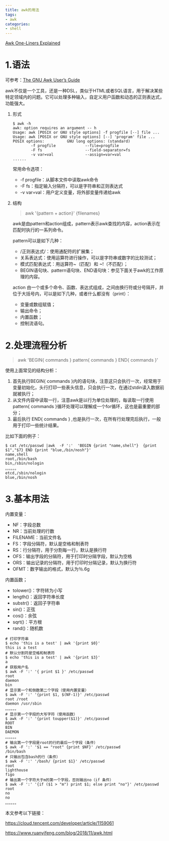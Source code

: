 ```yaml
---
title: awk的用法
tags:
- awk
categories:
- shell
---
```


[Awk One-Liners Explained](http://www.catonmat.net/series/awk-one-liners-explained)

# 1.语法

可参考：[The GNU Awk User’s Guide](https://www.gnu.org/software/gawk/manual/gawk.html)

awk不仅是一个工具，还是一种DSL，类似于HTML或者SQL语言，用于解决某些特定领域内的问题。它可以处理多种输入，自定义用户函数和动态的正则表达式，功能强大。

1. 形式

   ~~~shell
   $ awk -h
   awk: option requires an argument -- h
   Usage: awk [POSIX or GNU style options] -f progfile [--] file ...
   Usage: awk [POSIX or GNU style options] [--] 'program' file ...
   POSIX options:          GNU long options: (standard)
           -f progfile             --file=progfile
           -F fs                   --field-separator=fs
           -v var=val              --assign=var=val
   ......
   ~~~

   常用命令选项：

   - -f progfile：从脚本文件中读取awk命令
   - -F fs：指定输入分隔符，可以是字符串和正则表达式
   - -v var=val：用户定义变量，将外部变量传递给awk

2. 结构

   > awk '{pattern + action}' {filenames}

   awk是由pattern和action组成，pattern表示awk查找的内容，action表示在匹配时执行的一系列命令。

   pattern可以是如下几种：

   - /正则表达式/：使用通配符的扩展集；
   - 关系表达式：使用运算符进行操作，可以是字符串或数字的比较测试；
   - 模式匹配表达式：用运算符\~（匹配）和 \~!（不匹配）；
   - BEGIN语句块、pattern语句块、END语句块：参见下面关于awk的工作原理的内容。

   action 由一个或多个命令、函数、表达式组成，之间由换行符或分号隔开，并位于大括号内，可以是如下几种，或者什么都没有（print）：

   - 变量或数组赋值；
   - 输出命令；
   - 内置函数；
   - 控制流语句。

# 2.处理流程分析

> awk 'BEGIN{ commands } pattern{ commands } END{ commands }'

使用上面常见的结构分析：

1. 首先执行BEGIN{ commands }内的语句块，注意这只会执行一次，经常用于变量初始化，头行打印一些表头信息，只会执行一次，在通过stdin读入数据前就被执行；
2. 从文件内容中读取一行，注意awk是以行为单位处理的，每读取一行使用pattern{ commands }循环处理可以理解成一个for循环，这也是最重要的部分；
3. 最后执行 END{ commands } ,也是执行一次，在所有行处理完后执行，一般用于打印一些统计结果。

比如下面的例子：

~~~shell
$ cat /etc/passwd |awk  -F ':'  'BEGIN {print "name,shell"}  {print $1","$7} END {print "blue,/bin/nosh"}'
name,shell
root,/bin/bash
bin,/sbin/nologin
。。。。。。
etcd,/sbin/nologin
blue,/bin/nosh
~~~

# 3.基本用法

内置变量：

- NF：字段总数
- NR：当前处理的行数
- FILENAME：当前文件名
- FS：字段分隔符，默认是空格和制表符
- RS：行分隔符，用于分割每一行，默认是换行符
- OFS：输出字段的分隔符，用于打印时分隔字段，默认为空格
- ORS：输出记录的分隔符，用于打印时分隔记录，默认为换行符
- OFMT：数字输出的格式，默认为％.6g

内置函数；

- tolower()：字符转为小写
- length()：返回字符串长度
- substr()：返回子字符串
- sin()：正弦
- cos()：余弦
- sqrt()：平方根
- rand()：随机数

~~~shell
# 打印字符串
$ echo 'this is a test' | awk '{print $0}'
this is a test
# 默认分割符是空格和制表符
$ echo 'this is a test' | awk '{print $3}'
a
# 获取用户名
$ awk -F ':' '{ print $1 }' /etc/passwd
root
daemon
bin
# 显示第一个和倒数第二个字段（使用内置变量）
$ awk -F ':' '{print $1, $(NF-1)}' /etc/passwd
root /root
daemon /usr/sbin
。。。。。。
# 显示第一个字段的大写字符（使用函数）
$ awk -F ':' '{print toupper($1)}' /etc/passwd
ROOT
BIN
DAEMON
。。。。。。
# 输出第一个字段是root的行的最后一个字段（条件）
$ awk -F ':' '$1 == "root" {print $NF}' /etc/passwd
/bin/bash
# 只输出包含bash的行（条件）
$ awk -F ':' '/bash/ {print $1}' /etc/passwd
root
lighthouse
figo
# 输出第一个字符大于m的第一个字段，否则输出no（if 条件）
$ awk -F ':' '{if ($1 > "m") print $1; else print "no"}' /etc/passwd
root
no
no
。。。。。。
~~~





本文参考以下链接：

https://cloud.tencent.com/developer/article/1159061

https://www.ruanyifeng.com/blog/2018/11/awk.html
